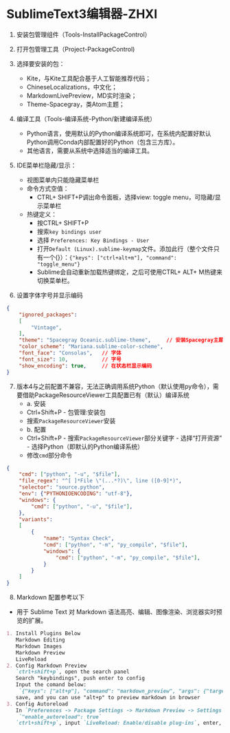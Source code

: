 # SublimeText3编辑器-ZHXI

1. 安装包管理组件（Tools-InstallPackageControl）
2. 打开包管理工具（Project-PackageControl)
3. 选择要安装的包：
   - Kite，与Kite工具配合基于人工智能推荐代码；
   - ChineseLocalizations，中文化；
   - MarkdownLivePreview，MD实时渲染；
   - Theme-Spacegray，类Atom主题；
4. 编译工具（Tools-编译系统-Python/新建编译系统）
   - Python语言，使用默认的Python编译系统即可，在系统内配置好默认Python调用Conda内部配置好的Python（包含三方库）。
   - 其他语言，需要从系统中选择适当的编译工具。
5. IDE菜单栏隐藏/显示：
   - 视图菜单内只能隐藏菜单栏
   - 命令方式空值：
     - CTRL+ SHIFT+P调出命令面板，选择view: toggle menu，可隐藏/显示菜单栏
   - 热键定义：
     - 按CTRL+ SHIFT+P
     - 搜索`key bindings user`
     - 选择 `Preferences: Key Bindings - User`
     - 打开`Default (Linux).sublime-keymap`文件。添加此行（整个文件只有一个{}）：`{"keys": ["ctrl+alt+m"], "command": "toggle_menu"}`
     - Sublime会自动重新加载热键绑定，之后可使用CTRL+ ALT+ M热键来切换菜单栏。

6. 设置字体字号并显示编码
```json
{
	"ignored_packages":
	[
		"Vintage",
	],
	"theme": "Spacegray Oceanic.sublime-theme",     // 安装Spacegray主题并设置才有
	"color_scheme": "Mariana.sublime-color-scheme",
	"font_face": "Consolas",   // 字体
	"font_size": 10,           // 字号
	"show_encoding": true,     // 在状态栏显示编码
}
```

7. 版本4与之前配置不兼容，无法正确调用系统Python（默认使用py命令），需要借助PackageResourceViewer工具配置已有（默认）编译系统
    - a. 安装
    - Ctrl+Shift+P - 包管理:安装包
    - 搜索`PackageResourceViewer`安装
    - b. 配置
    - Ctrl+Shift+P - 搜索`PackageResourceViewer`部分关键字 - 选择“打开资源” - 选择Python（即默认的Python编译系统）
    - 修改`cmd`部分命令
```json
{
    "cmd": ["python", "-u", "$file"],
    "file_regex": "^[ ]*File \"(...*?)\", line ([0-9]*)",
    "selector": "source.python",
    "env": {"PYTHONIOENCODING": "utf-8"},
    "windows": {
        "cmd": ["python", "-u", "$file"],
    },
    "variants":
    [
        {
            "name": "Syntax Check",
            "cmd": ["python", "-m", "py_compile", "$file"],
            "windows": {
                "cmd": ["python", "-m", "py_compile", "$file"],
            }
        }
    ]
}
```

8. Markdown 配置参考以下
- 用于 Sublime Text 对 Markdown 语法高亮、编辑、图像渲染、浏览器实时预览的扩展。
``` md
1. Install Plugins Below
   Markdown Editing
   Markdown Images
   Markdown Preview
   LiveReload
2. Config Markdown Preview
   `ctrl+shift+p`, open the search panel
   Search "keybindings", push enter to config
   Input the comand below:
    `{"keys": ["alt+p"], "command": "markdown_preview", "args": {"target": "browser", "parser":"markdown"}}`
   save, and you can use "alt+p" to preview markdown in browser
3. Config Autoreload
   In `Preferences -> Package Settings -> Markdown Preview -> Settings`, set as below:
    `"enable_autoreload": true`
   `ctrl+shift+p`, input `LiveReload: Enable/disable plug-ins`, enter, select `Simple Reload with delay (400ms)` or `Simple Reload`
```
